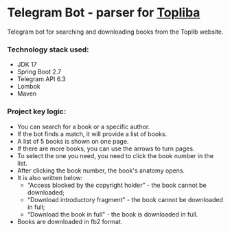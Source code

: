 Telegram Bot - parser for [Topliba](https://topliba.com)
=======================================================

Telegram bot for searching and downloading books from the Toplib website.

### Technology stack used:
* JDK 17
* Spring Boot 2.7
* Telegram API 6.3
* Lombok
* Maven

### Project key logic:
- You can search for a book or a specific author.
- If the bot finds a match, it will provide a list of books.
- A list of 5 books is shown on one page.
- If there are more books, you can use the arrows to turn pages.
- To select the one you need, you need to click the book number in the list.
- After clicking the book number, the book's anatomy opens.
- It is also written below:
  - “Access blocked by the copyright holder” - the book cannot be downloaded;
  - “Download introductory fragment” - the book cannot be downloaded in full;
  - “Download the book in full” - the book is downloaded in full.
- Books are downloaded in fb2 format.